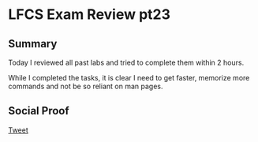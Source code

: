 
# LFCS Exam Review pt23

## Summary

Today I reviewed all past labs and tried to complete them within 2 hours.

While I completed the tasks, it is clear I need to get faster, memorize more commands and not be so reliant on man pages.

## Social Proof

[Tweet]()